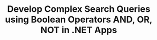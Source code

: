 ---
############################# Static ############################
layout: "auto-gen-gist"
draft: false
path: "search/net/boolean/dot"
otherformats: PDF DOC DOCX DOCM DOTX DOTM TXT ODT OTT RTF XLS XLT XLSX XLSM XLSB XLTX XLTM XLA XLAM ODS OTS CSV TSV XML PPT PPS POT PPTX PPTM POTX POTM PPSX PPSM ODP PST OST EML EMLX MSG ONE ZIP XHTML MHTML MD CHM EPUB FB2 

############################# Head ############################
head_title: "Add Boolean Search Operators (AND, OR, NOT) in Search Queries via .NET"
head_description: "GroupDocs.Search .NET API enables software developers to add Boolean search or develop new queries using Boolean operators AND, OR, NOT inside their .NET Apps."

############################# Header ############################
title: "Develop Complex Search Queries using Boolean Operators AND, OR, NOT in .NET Apps"
description: "GroupDocs.Search .NET API allows computer programmers to develop complex search queries using Boolean operators (AND, OR, NOT) inside their .NET applications. "

######################### Download Button #######################
button:
    enable: true

############################# About ############################
about:
    enable: true
    title: "What is Boolean Search and How to Use Boolean Operators?"
    content: |
       Boolean search is a very useful search procedure that allows users to combine different keywords with operator to bound, broaden, and define the search results. The Boolean operator such as AND, OR, NOT, and NEAR etc. helps users to get a broader range of results, or reduce the number of unrelated search results by defining limitations. GroupDocs.Search for .NET is powerful high performance document searching API that enables software developer to develop applications that can accomplish text search and indexing on some of the most common documents file formats like PDF, HTML, Outlook email, Microsoft Office Word, Excel worksheets, PowerPoint presentations, Outlook MSG, PST and many more.  The Boolean AND operator can be used to display results for all the words you have entered, the OR operator gives results for any of the words you have entered, the NOT operator can be used to display search results for no occurrences and so on.  One great feature is that it can recognize search queries written in a language that does not match your keyboard layout.  

############################# content ############################
steps:
    enable: true
    block:
    - title_left: "Use Boolean AND Operator in Search Queries via .NET"
      content_left: |
       GroupDocs.Search .NET API provides complete support for adding Boolean search capabilities inside their .NET application. The below C# code example shows how to create Boolean "AND" Operator in text and object form queries inside their own .NET applications. 

      title_right: " Search DOT Documents via Boolean Operator AND "
      content_right: |
         * First you need to Specify the path to the index folder & document folder.
         * Creating an index in the specified folder by calling instance of [Index](https://apireference.groupdocs.com/search/net/groupdocs.search/index/constructors/2) class
         * Indexing documents from the specified folder by calling [Search](https://apireference.groupdocs.com/search/net/groupdocs.search/index/methods/search) method 
         * Creating subquery 1 and Creating subquery 2 by calling [SearchQuery](https://apireference.groupdocs.com/search/net/groupdocs.search/searchquery) class
         *  Combining subqueries into one query by calling [CreateAndQuery](https://apireference.groupdocs.com/search/net/groupdocs.search/index/methods/search) method 
         * Start searching and display search results
         
        
      gisthash: "fa9773cd8d0f379a638e495ad2541a5b"
      gistfile: "use_boolean_and_operator_dotnet.cs"

    - title_left: "How to Use Boolean Operator OR via .NET"
      content_left: |
       GroupDocs.Search for .NET is a powerful API that enables software programmers to search through many popular documents formats. The below C# .NET code examples shows how to use Boolean "OR" operator in text and object form queries inside C# applications. 

      title_right: "Use Boolean OR Operator to Search DOT Files"
      content_right: |
        * First you need to Specify the path to the index folder & document folder.
        * Creating an index in the specified folder by calling instance of [Index](https://apireference.groupdocs.com/search/net/groupdocs.search/index/constructors/2) class
        * Indexing documents from the specified folder by calling [Search](https://apireference.groupdocs.com/search/net/groupdocs.search/index/methods/search) method 
        * Creating subquery 1 and Creating subquery 2 by calling [SearchQuery](https://apireference.groupdocs.com/search/net/groupdocs.search/searchquery) class
        *  Combining subqueries into one query by calling [CreateOrQuery](https://apireference.groupdocs.com/search/net/groupdocs.search/searchquery/methods/createorquery) method 
        * Start searching and display search results
     
      gisthash: "c0b22e80f881f8dbc0da17f92c01efc7"
      gistfile: "use_boolean_or_operator_dotnet.cs"
      
    - title_left: "Create Complex Search Queries using Boolean Operators"
      content_left: |
        GroupDocs.Search .NET enables computer programmers to combine different Boolean operators to created complex search queries inside their own .NET apps. The following .NET code examples shows how to complex documents searching capabilities without installing any external software or tools.

      title_right: "Search DOT Documents via Complex Search Queries"
      content_right: |
        * First you need to Specify the path to the index folder & document folder.
        * Creating an index in the specified folder by calling instance of [Index](https://apireference.groupdocs.com/search/net/groupdocs.search/index/constructors/2) class
        * Indexing documents from the specified folder by calling [Search](https://apireference.groupdocs.com/search/net/groupdocs.search/index/methods/search) method 
        * Start searching and display search results text query
        * Search with object query
        * Creating WordQuery and relativityWordQuery by calling [SearchQuery](https://apireference.groupdocs.com/search/net/groupdocs.search/searchquery) class
        *  Combining subqueries into one query by calling [CreateAndQuery](https://apireference.groupdocs.com/search/net/groupdocs.search/index/methods/search) method 
        * Creating einsteinWordQuery and albertWordQuery by calling [SearchQuery](https://apireference.groupdocs.com/search/net/groupdocs.search/searchquery) class
        *  Combining subqueries into one query by calling [CreateOrQuery](https://apireference.groupdocs.com/search/net/groupdocs.search/searchquery/methods/createorquery) method
        *  Combining subqueries into one query by calling [CreateOrQuery](https://apireference.groupdocs.com/search/net/groupdocs.search/searchquery/methods/createorquery) method 
        * Start searching and display search results
     
      gisthash: "216af02ebdd08331fdd05faf8c39e528"
      gistfile: "create_complex_queries_boolean_operator_dotnet.cs"

    - title_left: "System Requirements"
      content_left: |
        GroupDocs.Search for .NET is supported on all major platforms and operating systems. For complete system requirements guide, please visit [system requirements](https://docs.groupdocs.com/search/net/system-requirements/) before executing the code below, please make sure that you have the following prerequisites installed on your system:
         * Operating Systems: Microsoft Windows, Linux, MacOS
         * Development Environment: Visual Studio, Xamarin, MonoDevelop etc
         * Frameworks: .NET Framework, .NET Standard, .NET Core, Mono
         * Get the latest version of GroupDocs.Search for .NET APIs from [NuGet](https://www.nuget.org/packages/GroupDocs.search/)
        
      title_right: "Why Use GroupDocs.Search"
      content_right: |
        * Search Index creation in memory as well as on disk.
        * Ability of indexing from a file, stream or structure.
        * Password protected documents indexing support.
        * Support for merging of several indexes.
        * Filter Document during search indexing.
        * Spell check support during the search.
        * Blended characters are fully supported
        * Combining different types of search into one search query.
        * Simple word  and regular expression searches support
        * Fully support alias replacement in search queries.

demos:
    enable: true
        

about_formats:
    enable: true


more_formats:
    enable: true


back_to_top:
    enable: true
---